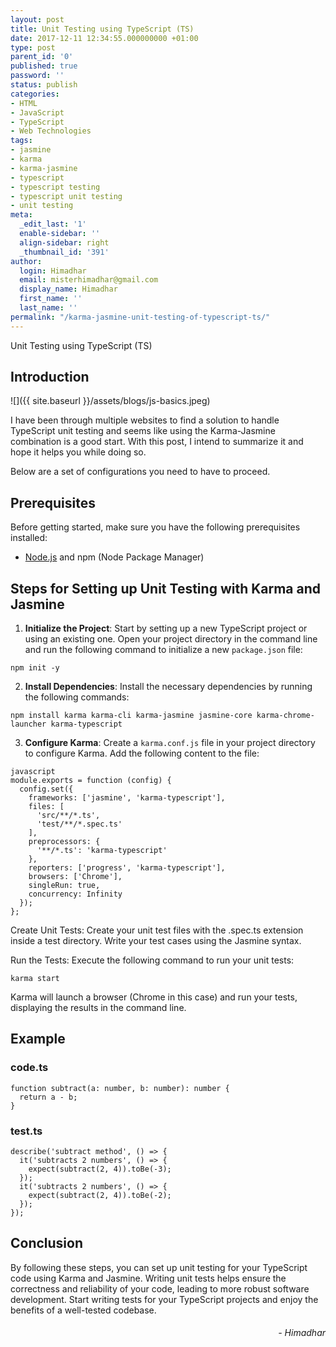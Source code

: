 ```yaml
---
layout: post
title: Unit Testing using TypeScript (TS)
date: 2017-12-11 12:34:55.000000000 +01:00
type: post
parent_id: '0'
published: true
password: ''
status: publish
categories:
- HTML
- JavaScript
- TypeScript
- Web Technologies
tags:
- jasmine
- karma
- karma-jasmine
- typescript
- typescript testing
- typescript unit testing
- unit testing
meta:
  _edit_last: '1'
  enable-sidebar: ''
  align-sidebar: right
  _thumbnail_id: '391'
author:
  login: Himadhar
  email: misterhimadhar@gmail.com
  display_name: Himadhar
  first_name: ''
  last_name: ''
permalink: "/karma-jasmine-unit-testing-of-typescript-ts/"
---
```


Unit Testing using TypeScript (TS)

## Introduction

![]({{ site.baseurl }}/assets/blogs/js-basics.jpeg)

I have been through multiple websites to find a solution to handle TypeScript unit testing and seems like using the Karma-Jasmine combination is a good start. With this post, I intend to summarize it and hope it helps you while doing so.

Below are a set of configurations you need to have to proceed.

## Prerequisites
Before getting started, make sure you have the following prerequisites installed:
- [Node.js](https://nodejs.org/en/) and npm (Node Package Manager)

## Steps for Setting up Unit Testing with Karma and Jasmine

1. **Initialize the Project**: Start by setting up a new TypeScript project or using an existing one. Open your project directory in the command line and run the following command to initialize a new `package.json` file:

```
npm init -y
```

2. **Install Dependencies**: Install the necessary dependencies by running the following commands:
```
npm install karma karma-cli karma-jasmine jasmine-core karma-chrome-launcher karma-typescript
```

3. **Configure Karma**: Create a `karma.conf.js` file in your project directory to configure Karma. Add the following content to the file:

```
javascript
module.exports = function (config) {
  config.set({
    frameworks: ['jasmine', 'karma-typescript'],
    files: [
      'src/**/*.ts',
      'test/**/*.spec.ts'
    ],
    preprocessors: {
      '**/*.ts': 'karma-typescript'
    },
    reporters: ['progress', 'karma-typescript'],
    browsers: ['Chrome'],
    singleRun: true,
    concurrency: Infinity
  });
};
```

Create Unit Tests: Create your unit test files with the .spec.ts extension inside a test directory. Write your test cases using the Jasmine syntax.

Run the Tests: Execute the following command to run your unit tests:

```
karma start
```

Karma will launch a browser (Chrome in this case) and run your tests, displaying the results in the command line.

## Example

### code.ts

```
function subtract(a: number, b: number): number {
  return a - b;
}
```
### test.ts
```
describe('subtract method', () => {
  it('subtracts 2 numbers', () => {
    expect(subtract(2, 4)).toBe(-3);
  });
  it('subtracts 2 numbers', () => {
    expect(subtract(2, 4)).toBe(-2);
  });
});
```

## Conclusion
By following these steps, you can set up unit testing for your TypeScript code using Karma and Jasmine. Writing unit tests helps ensure the correctness and reliability of your code, leading to more robust software development. Start writing tests for your TypeScript projects and enjoy the benefits of a well-tested codebase.


<h6 style="text-align: right">
- Himadhar
</h6>